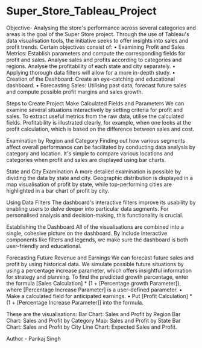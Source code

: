 # Super_Store_Tableau_Project

Objective-
Analysing the store's performance across several categories and areas is the goal of the Super Store project. Through the use of Tableau's data visualisation tools, the initiative seeks to offer insights into sales and profit trends. Certain objectives consist of: 
• Examining Profit and Sales Metrics: Establish parameters and compute the corresponding fields for profit and sales. 
Analyse sales and profits according to categories and regions. 
Analyse the profitability of each state and city separately. 
• Applying thorough data filters will allow for a more in-depth study. 
• Creation of the Dashboard: Create an eye-catching and educational dashboard. 
• Forecasting Sales: Utilising past data, forecast future sales and compute possible profit margins and sales growth. 


Steps to Create Project
Make Calculated Fields and Parameters 
We can examine several situations interactively by setting criteria for profit and sales. To extract useful metrics from the raw data, utilise the calculated fields. Profitability is illustrated clearly, for example, when one looks at the profit calculation, which is based on the difference between sales and cost. 

Examination by Region and Category 
Finding out how various segments affect overall performance can be facilitated by conducting data analysis by category and location. It's simple to compare various locations and categories when profit and sales are displayed using bar charts. 

State and City Examination 
A more detailed examination is possible by dividing the data by state and city. Geographic distribution is displayed in a map visualisation of profit by state, while top-performing cities are highlighted in a bar chart of profit by city. 

Using Data Filters 
The dashboard's interactive filters improve its usability by enabling users to delve deeper into particular data segments. For personalised analysis and decision-making, this functionality is crucial. 

Establishing the Dashboard 
All of the visualisations are combined into a single, cohesive picture on the dashboard. By include interactive components like filters and legends, we make sure the dashboard is both user-friendly and educational. 

Forecasting Future Revenue and Earnings 
We can forecast future sales and profit by using historical data. We simulate possible future situations by using a percentage increase parameter, which offers insightful information for strategy and planning.
To find the predicted growth percentage, enter the formula [Sales Calculation] * (1 + [Percentage growth Parameter]), where [Percentage Increase Parameter] is a user-defined parameter. 
• Make a calculated field for anticipated earnings. 
• Put [Profit Calculation] * (1 + [Percentage Increase Parameter]] into the formula. 

These are the visualisations: 
Bar Chart: Sales and Profit by Region Bar Chart: Sales and Profit by Category Map: Sales and Profit by State Bar Chart: Sales and Profit by City Line Chart: Expected Sales and Profit.

Author - Pankaj Singh
